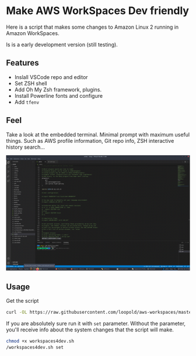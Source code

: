 # Make AWS WorkSpaces Dev friendly

Here is a script that makes some changes to Amazon Linux 2 running in Amazon 
WorkSpaces. 

Is is a early development version (still testing).


## Features
- Inslall VSCode repo and editor
- Set ZSH shell
- Add Oh My Zsh framework, plugins.
- Install Powerline fonts and configure
- Add `tfenv`


## Feel
Take a look at the embedded terminal. Minimal prompt with maximum useful things. 
Such as AWS profile information, Git repo info, ZSH interactive history search...

![screen]


## Usage

Get the script
```sh
curl -OL https://raw.githubusercontent.com/loopold/aws-workspaces/master/workspaces4dev.sh
```
If you are absolutely sure run it with `set` parameter. Without the parameter,
you'll receive info about the system changes that the script will make.
```sh
chmod +x workspaces4dev.sh
/workspaces4dev.sh set
```

[screen]: ./workspaces-screen.png